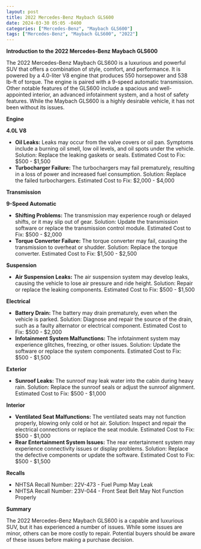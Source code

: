 ```yaml
---
layout: post
title: 2022 Mercedes-Benz Maybach GLS600
date: 2024-03-30 05:05 -0400
categories: ["Mercedes-Benz", "Maybach GLS600"]
tags: ["Mercedes-Benz", "Maybach GLS600", "2022"]
---
```

**Introduction to the 2022 Mercedes-Benz Maybach GLS600**

The 2022 Mercedes-Benz Maybach GLS600 is a luxurious and powerful SUV that offers a combination of style, comfort, and performance. It is powered by a 4.0-liter V8 engine that produces 550 horsepower and 538 lb-ft of torque. The engine is paired with a 9-speed automatic transmission. Other notable features of the GLS600 include a spacious and well-appointed interior, an advanced infotainment system, and a host of safety features. While the Maybach GLS600 is a highly desirable vehicle, it has not been without its issues.

**Engine**

**4.0L V8**

* **Oil Leaks:** Leaks may occur from the valve covers or oil pan. Symptoms include a burning oil smell, low oil levels, and oil spots under the vehicle. Solution: Replace the leaking gaskets or seals. Estimated Cost to Fix: $500 - $1,500
* **Turbocharger Failure:** The turbochargers may fail prematurely, resulting in a loss of power and increased fuel consumption. Solution: Replace the failed turbochargers. Estimated Cost to Fix: $2,000 - $4,000

**Transmission**

**9-Speed Automatic**

* **Shifting Problems:** The transmission may experience rough or delayed shifts, or it may slip out of gear. Solution: Update the transmission software or replace the transmission control module. Estimated Cost to Fix: $500 - $2,000
* **Torque Converter Failure:** The torque converter may fail, causing the transmission to overheat or shudder. Solution: Replace the torque converter. Estimated Cost to Fix: $1,500 - $2,500

**Suspension**

* **Air Suspension Leaks:** The air suspension system may develop leaks, causing the vehicle to lose air pressure and ride height. Solution: Repair or replace the leaking components. Estimated Cost to Fix: $500 - $1,500

**Electrical**

* **Battery Drain:** The battery may drain prematurely, even when the vehicle is parked. Solution: Diagnose and repair the source of the drain, such as a faulty alternator or electrical component. Estimated Cost to Fix: $500 - $2,000
* **Infotainment System Malfunctions:** The infotainment system may experience glitches, freezing, or other issues. Solution: Update the software or replace the system components. Estimated Cost to Fix: $500 - $1,500

**Exterior**

* **Sunroof Leaks:** The sunroof may leak water into the cabin during heavy rain. Solution: Replace the sunroof seals or adjust the sunroof alignment. Estimated Cost to Fix: $500 - $1,000

**Interior**

* **Ventilated Seat Malfunctions:** The ventilated seats may not function properly, blowing only cold or hot air. Solution: Inspect and repair the electrical connections or replace the seat module. Estimated Cost to Fix: $500 - $1,000
* **Rear Entertainment System Issues:** The rear entertainment system may experience connectivity issues or display problems. Solution: Replace the defective components or update the software. Estimated Cost to Fix: $500 - $1,500

**Recalls**

* NHTSA Recall Number: 22V-473 - Fuel Pump May Leak
* NHTSA Recall Number: 23V-044 - Front Seat Belt May Not Function Properly

**Summary**

The 2022 Mercedes-Benz Maybach GLS600 is a capable and luxurious SUV, but it has experienced a number of issues. While some issues are minor, others can be more costly to repair. Potential buyers should be aware of these issues before making a purchase decision.
